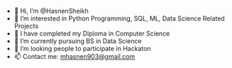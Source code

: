 - 👋 Hi, I’m @HasnenSheikh
- 👀 I’m interested in Python Programming, SQL, ML, Data Science Related Projects
- 🌴 I have completed my Diploma in Computer Science
- 🌱 I’m currently pursuing BS in Data Science
- 💞️ I’m looking people to participate in Hackaton
- 📫 Contact me: mhasnen903@gmail.com

<!---
HasnenSheikh/HasnenSheikh is a ✨ special ✨ repository because its `README.md` (this file) appears on your GitHub profile.
You can click the Preview link to take a look at your changes.
--->
